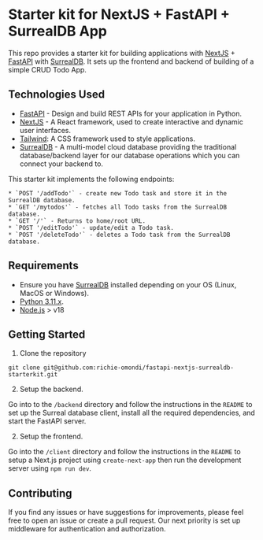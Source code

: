# Starter kit for NextJS + FastAPI + SurrealDB App

This repo provides a starter kit for building applications with [NextJS](https://nextjs.org/) + [FastAPI](https://fastapi.tiangolo.com/) with [SurrealDB](https://surrealdb.com/). It sets up the frontend and backend of building of a simple CRUD Todo App.

## Technologies Used

* [FastAPI](https://fastapi.tiangolo.com/) - Design and build REST APIs for your application in Python.
* [NextJS](https://nextjs.org/) - A React framework, used to create interactive and dynamic user interfaces.
* [Tailwind](https://tailwindcss.com/):  A CSS framework used to style applications.
* [SurrealDB](https://surrealdb.com/) - A multi-model cloud database providing the traditional database/backend layer for our database operations which you can connect your backend to.

This starter kit implements the following endpoints:

    * `POST '/addTodo'` - create new Todo task and store it in the SurrealDB database.
    * `GET '/mytodos'` - fetches all Todo tasks from the SurrealDB database.
    * `GET '/'` - Returns to home/root URL.
    * `POST '/editTodo'` - update/edit a Todo task.
    * `POST '/deleteTodo'` - deletes a Todo task from the SurrealDB database.

## Requirements

* Ensure you have [SurrealDB](https://surrealdb.com/docs/installation) installed depending on your OS (Linux, MacOS or Windows).
* [Python 3.11.x](https://www.python.org/downloads/).
* [Node.js](https://nodejs.org/en/download) > v18

## Getting Started

1. Clone the repository

```console
git clone git@github.com:richie-omondi/fastapi-nextjs-surrealdb-starterkit.git
```

2. Setup the backend.

Go into to the `/backend` directory and follow the instructions in the `README` to set up the Surreal database client, install all the required dependencies, and start the FastAPI server.

2. Setup the frontend.

Go into the `/client` directory and follow the instructions in the `README` to setup a Next.js project using `create-next-app` then run the development server using `npm run dev`.

## Contributing

If you find any issues or have suggestions for improvements, please feel free to open an issue or create a pull request. Our next priority is set up middleware for authentication and authorization.